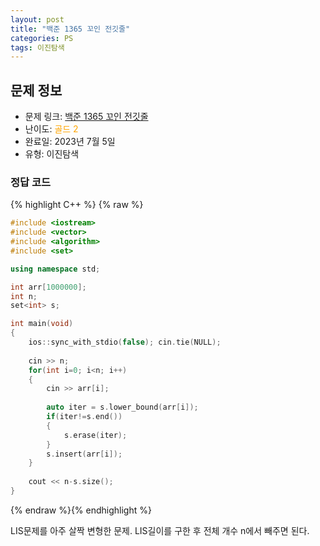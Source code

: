 ```yaml
---
layout: post
title: "백준 1365 꼬인 전깃줄"
categories: PS
tags: 이진탐색
---
```


## 문제 정보
- 문제 링크: [백준 1365 꼬인 전깃줄](https://www.acmicpc.net/problem/1365)
- 난이도: <span style="color:#FFA500">골드 2</span>
- 완료일: 2023년 7월 5일
- 유형: 이진탐색

### 정답 코드

{% highlight C++ %} {% raw %}
```C++
#include <iostream>
#include <vector>
#include <algorithm>
#include <set>

using namespace std;

int arr[1000000];
int n;
set<int> s;

int main(void)
{
	ios::sync_with_stdio(false); cin.tie(NULL);
	
	cin >> n;
	for(int i=0; i<n; i++)
	{
		cin >> arr[i];
		
		auto iter = s.lower_bound(arr[i]);
		if(iter!=s.end())
		{
			s.erase(iter);
		}
		s.insert(arr[i]);
	}
	
	cout << n-s.size();
}
```
{% endraw %}{% endhighlight %}

LIS문제를 아주 살짝 변형한 문제. LIS길이를 구한 후 전체 개수 n에서 빼주면 된다.
